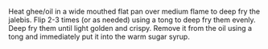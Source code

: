 Heat ghee/oil in a wide mouthed flat pan over medium flame to deep fry the jalebis. Flip 2-3 times (or as needed) using a tong to deep fry them evenly. Deep fry them until light golden and crispy. Remove it from the oil using a tong and immediately put it into the warm sugar syrup.